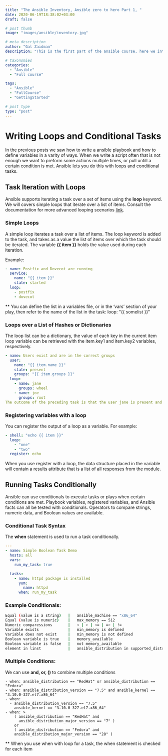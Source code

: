 ```yaml
---
title: "The Ansible Inventory, Ansible zero to hero Part 1, "
date: 2020-06-19T18:38:02+03:00
draft: false

# post thumb
image: "images/ansible/inventory.jpg"

# meta description
author: "Gal Zaidman"
description: "This is the first part of the ansible course, here we inteduce the ansible inventory"

# taxonomies
categories:
  - "Ansible"
  - "Full course"

tags:
  - "Ansible"
  - "FullCourse"
  - "GettingStarted"

# post type
type: "post"
---
```


# Writing Loops and Conditional Tasks

In the previous posts we saw how to write a ansible playbook and how to define variables in a varity of ways. When we write a script often that is not enough we want to preform some actions multiple times, or pull untill a certain condition is met.
Ansible lets you do this with loops and conditional tasks.

## Task Iteration with Loops

Ansible supports iterating a task over a set of items using the **loop** keyword.
We will covers simple loops that iterate over a list of items.
Consult the documentation for more advanced looping scenarios [link](https://docs.ansible.com/ansible/latest/user_guide/playbooks_loops.html#complex-loops).

### Simple Loops

A simple loop iterates a task over a list of items. The loop keyword is added to the task, and takes as a value the list of items over which the task should be iterated. The variable **{{ item }}** holds the value used during each iteration.

Example:

```yaml
- name: Postfix and Dovecot are running
  service:
    name: "{{ item }}"
    state: started
  loop:
    - postfix
    - dovecot
```

** You can define the list in a variables file, or in the ‘vars’ section of your play, then refer to the name of the list in the task: loop: "{{ somelist }}"

### Loops over a List of Hashes or Dictionaries

The loop list can be a dictionary, the value of each key in the current item loop variable can be retrieved with the item.key1 and item.key2 variables, respectively.

```yaml
- name: Users exist and are in the correct groups
  user:
    name: "{{ item.name }}"
    state: present
    groups: "{{ item.groups }}"
  loop:
    - name: jane
      groups: wheel
    - name: joe
      groups: root
The outcome of the preceding task is that the user jane is present and a member of the group wheel, and that the user joe is present and a member of the group root.
```

### Registering variables with a loop

You can register the output of a loop as a variable. For example:

```yaml
- shell: "echo {{ item }}"
  loop:
    - "one"
    - "two"
  register: echo
```

When you use register with a loop, the data structure placed in the variable will contain a results attribute that is a list of all responses from the module.

## Running Tasks Conditionally

Ansible can use conditionals to execute tasks or plays when certain conditions are met.
Playbook variables, registered variables, and Ansible facts can all be tested with conditionals. Operators to compare strings, numeric data, and Boolean values are available.

### Conditional Task Syntax

The **when** statement is used to run a task conditionally.

```yaml
---
- name: Simple Boolean Task Demo
  hosts: all
  vars:
    run_my_task: true

  tasks:
    - name: httpd package is installed
      yum:
        name: httpd
      when: run_my_task
```

### Example Conditionals:

```bash
Equal (value is a string)   |   ansible_machine == "x86_64"
Equal (value is numeric)    |   max_memory == 512
Numeric comparessions       |   < | > | <= | => | !=
Variable exists             |   min_memory is defined
Variable does not exist     |   min_memory is not defined
Boolean variable is true    |   memory_available
Boolean variable is false   |   not memory_available
element in linst            |	ansible_distribution in supported_distros
```

### Multiple Conditions:

We can use **and, or, ()** to combine multiple conditions

```
- when: ansible_distribution == "RedHat" or ansible_distribution == "Fedora"
- when: ansible_distribution_version == "7.5" and ansible_kernel == "3.10.0-327.el7.x86_64"
- when:
  - ansible_distribution_version == "7.5"
  - ansible_kernel == "3.10.0-327.el7.x86_64"
- when: >
    ( ansible_distribution == "RedHat" and
      ansible_distribution_major_version == "7" )
    or
    ( ansible_distribution == "Fedora" and
    ansible_distribution_major_version == "28" )
```

** When you use when with loop for a task, the when statement is checked for each item